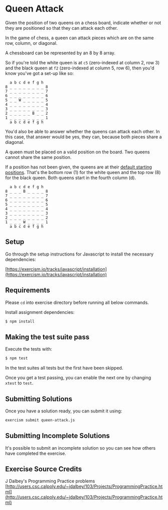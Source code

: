 # Queen Attack

Given the position of two queens on a chess board, indicate whether or not they are positioned so that they can attack each other.

In the game of chess, a queen can attack pieces which are on the same row, column, or diagonal.

A chessboard can be represented by an 8 by 8 array.

So if you're told the white queen is at `c5` (zero-indexed at column 2, row 3) and the black queen at `f2` (zero-indexed at column 5, row 6), then you'd know you've got a set-up like so:

```text
  a b c d e f g h
8 _ _ _ _ _ _ _ _ 8
7 _ _ _ _ _ _ _ _ 7
6 _ _ _ _ _ _ _ _ 6
5 _ _ W _ _ _ _ _ 5
4 _ _ _ _ _ _ _ _ 4
3 _ _ _ _ _ _ _ _ 3
2 _ _ _ _ _ B _ _ 2
1 _ _ _ _ _ _ _ _ 1
  a b c d e f g h
```

You'd also be able to answer whether the queens can attack each other. In this case, that answer would be yes, they can, because both pieces share a diagonal.

A queen must be placed on a valid position on the board.
Two queens cannot share the same position.

If a position has not been given, the queens are at their [default starting positions](https://en.wikipedia.org/wiki/Rules_of_chess#Initial_setup). That's the bottom row (1) for the white queen and the top row (8) for the black queen. Both queens start in the fourth column (d).

```text
  a b c d e f g h
8 _ _ _ B _ _ _ _ 8
7 _ _ _ _ _ _ _ _ 7
6 _ _ _ _ _ _ _ _ 6
5 _ _ _ _ _ _ _ _ 5
4 _ _ _ _ _ _ _ _ 4
3 _ _ _ _ _ _ _ _ 3
2 _ _ _ _ _ _ _ _ 2
1 _ _ _ W _ _ _ _ 1
  a b c d e f g h
```


## Setup

Go through the setup instructions for Javascript to install the necessary
dependencies:

[https://exercism.io/tracks/javascript/installation](https://exercism.io/tracks/javascript/installation)

## Requirements

Please `cd` into exercise directory before running all below commands.

Install assignment dependencies:

```bash
$ npm install
```

## Making the test suite pass

Execute the tests with:

```bash
$ npm test
```

In the test suites all tests but the first have been skipped.

Once you get a test passing, you can enable the next one by changing `xtest` to
`test`.


## Submitting Solutions

Once you have a solution ready, you can submit it using:

```bash
exercism submit queen-attack.js
```

## Submitting Incomplete Solutions

It's possible to submit an incomplete solution so you can see how others have
completed the exercise.

## Exercise Source Credits

J Dalbey's Programming Practice problems [http://users.csc.calpoly.edu/~jdalbey/103/Projects/ProgrammingPractice.html](http://users.csc.calpoly.edu/~jdalbey/103/Projects/ProgrammingPractice.html)

